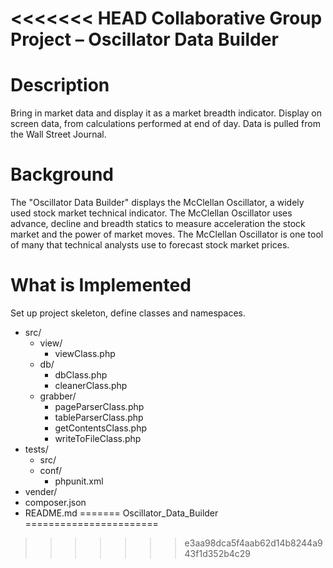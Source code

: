 <<<<<<< HEAD
Collaborative Group Project – Oscillator Data Builder
===

Description
===
Bring in market data and display it as a market breadth indicator. Display on screen data, from calculations performed at end of day. Data is pulled from the Wall Street Journal.

Background
===
The "Oscillator Data Builder" displays the McClellan Oscillator, a widely used stock market technical indicator.   The McClellan Oscillator uses advance, decline and breadth statics to measure acceleration the stock market and the power of market moves.  The McClellan Oscillator is one tool of many that technical analysts use to forecast stock market prices.

What is Implemented
===
Set up project skeleton, define classes and namespaces.
- src/
	- view/
		- viewClass.php
	- db/
		- dbClass.php
		- cleanerClass.php
	- grabber/
		- pageParserClass.php
		- tableParserClass.php
		- getContentsClass.php
		- writeToFileClass.php
- tests/
	- src/
	- conf/
		- phpunit.xml
- vender/
- composer.json
- README.md
=======
Oscillator_Data_Builder
=======================
>>>>>>> e3aa98dca5f4aab62d14b8244a943f1d352b4c29
